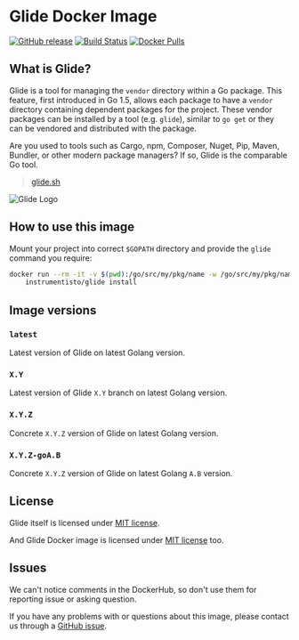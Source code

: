 Glide Docker Image
==================

[![GitHub release](https://img.shields.io/github/release/instrumentisto/glide-docker-image.svg)](https://hub.docker.com/r/instrumentisto/glide/tags) [![Build Status](https://travis-ci.org/instrumentisto/glide-docker-image.svg?branch=master)](https://travis-ci.org/instrumentisto/glide-docker-image) [![Docker Pulls](https://img.shields.io/docker/pulls/instrumentisto/glide.svg)](https://hub.docker.com/r/instrumentisto/glide)




## What is Glide?

Glide is a tool for managing the `vendor` directory within a Go package. This feature, first introduced in Go 1.5, allows each package to have a `vendor` directory containing dependent packages for the project. These vendor packages can be installed by a tool (e.g. `glide`), similar to `go get` or they can be vendored and distributed with the package.

Are you used to tools such as Cargo, npm, Composer, Nuget, Pip, Maven, Bundler, or other modern package managers? If so, Glide is the comparable Go tool.

> [glide.sh](https://glide.sh)

![Glide Logo](https://glide.sh/assets/logo-small.png)




## How to use this image

Mount your project into correct `$GOPATH` directory and provide the `glide` command you require:

```bash
docker run --rm -it -v $(pwd):/go/src/my/pkg/name -w /go/src/my/pkg/name \
    instrumentisto/glide install
```




## Image versions


### `latest`

Latest version of Glide on latest Golang version.


### `X.Y`

Latest version of Glide `X.Y` branch on latest Golang version.


### `X.Y.Z`

Concrete `X.Y.Z` version of Glide on latest Golang version.


### `X.Y.Z-goA.B`

Concrete `X.Y.Z` version of Glide on latest Golang `A.B` version.




## License

Glide itself is licensed under [MIT license][91].

And Glide Docker image is licensed under [MIT license][92] too.




## Issues

We can't notice comments in the DockerHub, so don't use them for reporting issue or asking question.

If you have any problems with or questions about this image, please contact us through a [GitHub issue][10].





[10]: https://github.com/instrumentisto/glide-docker-image/issues
[91]: https://github.com/Masterminds/glide/blob/master/LICENSE
[92]: https://github.com/instrumentisto/glide-docker-image/blob/master/LICENSE.md
